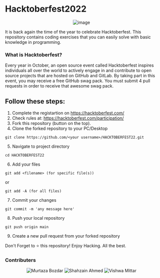 # Hacktoberfest2022
<p align="center"> <img src="https://uno-website-assets.s3.amazonaws.com/wp-content/uploads/2022/09/28094927/Uno_HackFest22_Hero_V1-1536x593.jpg" alt="image" /> </p>

It is back again the time of the year to celebrate Hacktoberfest. This repository contains coding exercises that you can easily solve with basic knowledge in programming.

<h3>What is Hacktoberfest?</h3>

<p>Every year in October, an open source event called Hacktoberfest inspires individuals all over the world to actively engage in and contribute to open source projects that are hosted on GitHub and GitLab. By taking part in this event, you may receive a free GitHub swag pack. You must submit 4 pull requests in order to receive that awesome swag pack.</p>


## Follow these steps:

1. Complete the registartion on https://hacktoberfest.com/
2. Check rules at: https://hacktoberfest.com/participation/
3. Fork this repository (button on the top).
4. Clone the forked repository to your PC/Desktop
```
git clone https://github.com/<your username>/HACKTOBERFEST22.git
```

5. Navigate to project directory
```
cd HACKTOBERFEST22
```

6. Add your files
```
git add <filename> (for specific file(s))
```

or

```
git add -A (for all files)
```

7. Commit your changes
```
git commit -m 'any message here'
```

8. Push your local repository
```
git push origin main
```

9. Create a new pull request from your forked repository


Don't Forget to ⭐ this repository!
Enjoy Hacking.
All the best.



<h3>Contributers</h3>

<p align="center">
<img src="https://images.weserv.nl/?url=avatars.githubusercontent.com/u/58934980?v=4&h=200&w=200&fit=cover&mask=circle&maxage=7d" alt="Murtaza Bozdar">
<img src="https://images.weserv.nl/?url=avatars.githubusercontent.com/u/59369881?v=4&h=200&w=200&fit=cover&mask=circle&maxage=7d" alt="Shahzain Ahmed">
<img src="https://images.weserv.nl/?url=avatars.githubusercontent.com/u/67235733?v=4&h=200&w=200&fit=cover&mask=circle&maxage=7d" alt="Vishwa Mittar">
</p>

